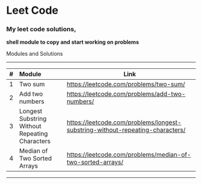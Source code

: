 # Leet Code
### My leet code solutions,

**shell module to copy and start working on problems**

Modules and Solutions

***

| # | Module                                        | Link                                                                          |
|---|:----------------------------------------------|-------------------------------------------------------------------------------|
| 1 | Two sum                                       | https://leetcode.com/problems/two-sum/                                        |
| 2 | Add two numbers                               | https://leetcode.com/problems/add-two-numbers/                                |
| 3 | Longest Substring Without Repeating Characters| https://leetcode.com/problems/longest-substring-without-repeating-characters/ |    
| 4 | Median of Two Sorted Arrays                   | https://leetcode.com/problems/median-of-two-sorted-arrays/                    | 

***

